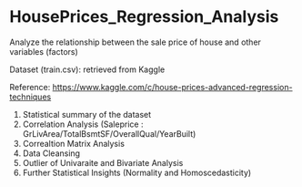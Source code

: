 # HousePrices_Regression_Analysis
Analyze the relationship between the sale price of house and other variables (factors)

Dataset (train.csv): retrieved from Kaggle

Reference: https://www.kaggle.com/c/house-prices-advanced-regression-techniques

1. Statistical summary of the dataset
2. Correlation Analysis (Saleprice : GrLivArea/TotalBsmtSF/OverallQual/YearBuilt)
3. Correaltion Matrix Analysis
4. Data Cleansing
5. Outlier of Univaraite and Bivariate Analysis
6. Further Statistical Insights (Normality and Homoscedasticity)
